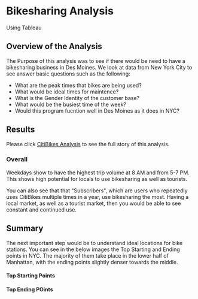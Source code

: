 # Bikesharing Analysis
Using Tableau 

## Overview of the Analysis
The Purpose of this analysis was to see if there would be need to have a bikesharing business in Des Moines. We look at data from New York City to see answer basic questions such as the following:

- What are the peak times that bikes are being used?
- What would be ideal times for maintence? 
- What is the Gender Identity of the customer base?
- What would be the busiest time of the week? 
- Would this program fucntion well in Des Moines as it does in NYC?

## Results
Please click [CitiBikes Analysis](https://public.tableau.com/shared/RSH7654QC?:display_count=y&:origin=viz_share_link) to see the full story of this analysis. 

### Overall
Weekdays show to have the highest trip volume at 8 AM and from 5-7 PM. This shows high potential for locals to use bikesharing as well as tourists. 


You can also see that that "Subscribers", which are users who repeatedly uses CitiBikes multiple times in a year, use bikesharing the most. Having a local market, as well as a tourist market, then you would be able to see constant and continued use.


## Summary
The next important step would be to understand ideal locations for bike stations. You can see in the below images the Top Starting and Ending points in NYC. The majority of them take place in the lower half of Manhattan, with the ending points slightly denser towards the middle. 

#### Top Starting Points


#### Top Ending POints


